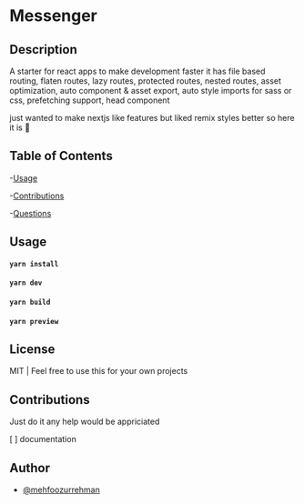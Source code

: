 # Messenger

## Description

A starter for react apps to make development faster it has file based routing, flaten routes, lazy routes, protected routes, nested routes, asset optimization, auto component & asset export, auto style imports for sass or css, prefetching support, head component

just wanted to make nextjs like features but liked remix styles better so here it is 💖

## Table of Contents

-[Usage](#usage)

-[Contributions](#contributions)

-[Questions](#questions)

## Usage

#### `yarn install`

#### `yarn dev`

#### `yarn build`

#### `yarn preview`

## License

MIT | Feel free to use this for your own projects

## Contributions

Just do it any help would be appriciated

[ ] documentation

## Author

- [@mehfoozurrehman](https://www.github.com/mehfoozurrehman)
